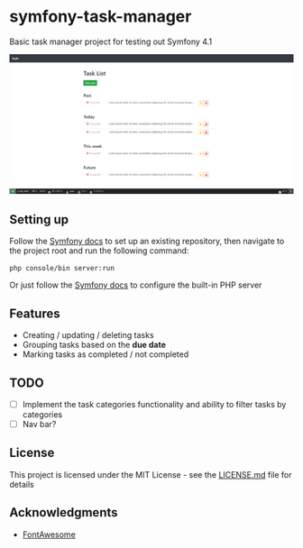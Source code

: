 # symfony-task-manager
Basic task manager project for testing out Symfony 4.1

![User Interface](/assets/ui.png)

## Setting up

Follow the [Symfony docs](https://symfony.com/doc/current/setup.html#setting-up-an-existing-symfony-project) to set up an existing repository, then navigate to the project root and run the following command:

```
php console/bin server:run
```

Or just follow the [Symfony docs](https://symfony.com/doc/current/setup/built_in_web_server.html) to configure the built-in PHP server 
## Features
* Creating / updating / deleting tasks
* Grouping tasks based on the **due date**
* Marking tasks as completed / not completed

## TODO
* [ ] Implement the task categories functionality and ability to filter tasks by categories
* [ ] Nav bar?

## License

This project is licensed under the MIT License - see the [LICENSE.md](LICENSE.md) file for details

## Acknowledgments

* [FontAwesome](https://fontawesome.com/)
